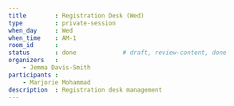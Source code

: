 ```yaml
---
title        : Registration Desk (Wed)
type         : private-session
when_day     : Wed
when_time    : AM-1
room_id      :
status       : done             # draft, review-content, done
organizers   :
    - Jemma Davis-Smith
participants :
    - Marjorie Mohammad
description  : Registration desk management
---
```


